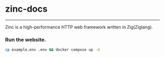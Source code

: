 # zinc-docs

---

Zinc is a high-performance HTTP web framework written in Zig(Ziglang).

### Run the website.
```sh
cp example.env .env && docker compose up -d
```